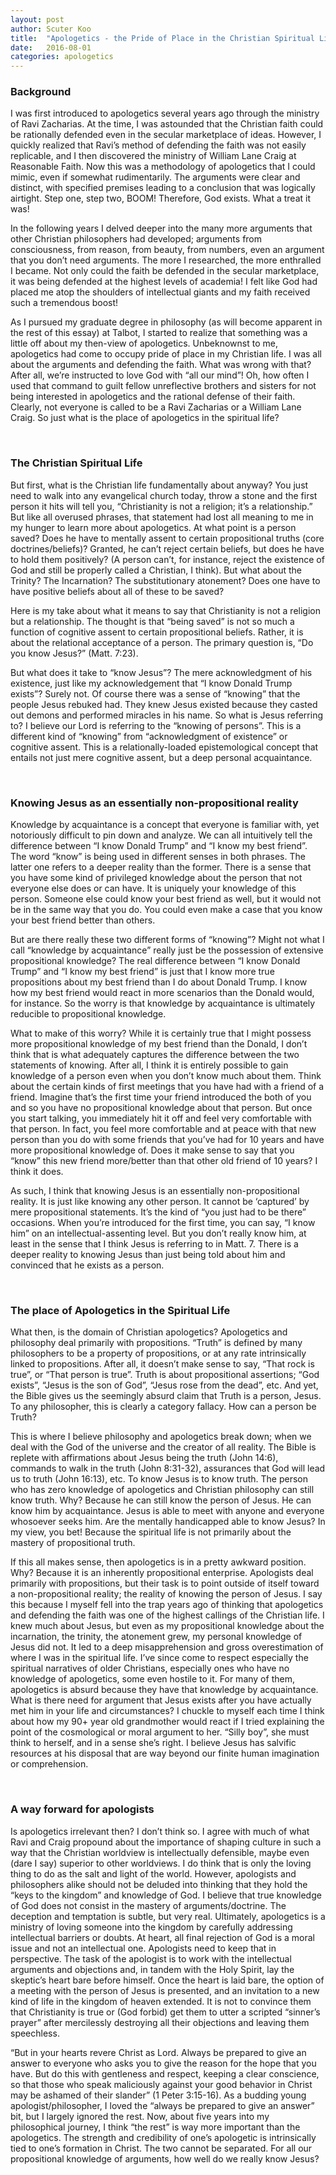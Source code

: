 ```yaml
---
layout: post
author: Scuter Koo
title:  "Apologetics - the Pride of Place in the Christian Spiritual Life?"
date:   2016-08-01
categories: apologetics
---
```


### Background

I was first introduced to apologetics several years ago through the ministry of Ravi Zacharias. At the time, I was astounded that the Christian faith could be rationally defended even in the secular marketplace of ideas. However, I quickly realized that Ravi’s method of defending the faith was not easily replicable, and I then discovered the ministry of William Lane Craig at Reasonable Faith. Now this was a methodology of apologetics that I could mimic, even if somewhat rudimentarily. The arguments were clear and distinct, with specified premises leading to a conclusion that was logically airtight. Step one, step two, BOOM! Therefore, God exists. What a treat it was!

In the following years I delved deeper into the many more arguments that other Christian philosophers had developed; arguments from consciousness, from reason, from beauty, from numbers, even an argument that you don’t need arguments. The more I researched, the more enthralled I became. Not only could the faith be defended in the secular marketplace, it was being defended at the highest levels of academia! I felt like God had placed me atop the shoulders of intellectual giants and my faith received such a tremendous boost!

As I pursued my graduate degree in philosophy (as will become apparent in the rest of this essay) at Talbot, I started to realize that something was a little off about my then-view of apologetics. Unbeknownst to me, apologetics had come to occupy pride of place in my Christian life. I was all about the arguments and defending the faith. What was wrong with that? After all, we’re instructed to love God with “all our mind”! Oh, how often I used that command to guilt fellow unreflective brothers and sisters for not being interested in apologetics and the rational defense of their faith. Clearly, not everyone is called to be a Ravi Zacharias or a William Lane Craig. So just what is the place of apologetics in the spiritual life?

&nbsp;

### The Christian Spiritual Life

But first, what is the Christian life fundamentally about anyway? You just need to walk into any evangelical church today, throw a stone and the first person it hits will tell you, “Christianity is not a religion; it’s a relationship.” But like all overused phrases, that statement had lost all meaning to me in my hunger to learn more about apologetics. At what point is a person saved? Does he have to mentally assent to certain propositional truths (core doctrines/beliefs)? Granted, he can’t reject certain beliefs, but does he have to hold them positively? (A person can’t, for instance, reject the existence of God and still be properly called a Christian, I think). But what about the Trinity? The Incarnation? The substitutionary atonement? Does one have to have positive beliefs about all of these to be saved?

Here is my take about what it means to say that Christianity is not a religion but a relationship. The thought is that “being saved” is not so much a function of cognitive assent to certain propositional beliefs. Rather, it is about the relational acceptance of a person. The primary question is, “Do you know Jesus?” (Matt. 7:23).

But what does it take to “know Jesus”? The mere acknowledgment of his existence, just like my acknowledgement that “I know Donald Trump exists”? Surely not. Of course there was a sense of “knowing” that the people Jesus rebuked had. They knew Jesus existed because they casted out demons and performed miracles in his name. So what is Jesus referring to? I believe our Lord is referring to the “knowing of persons”. This is a different kind of “knowing” from “acknowledgment of existence” or cognitive assent. This is a relationally-loaded epistemological concept that entails not just mere cognitive assent, but a deep personal acquaintance.

&nbsp;

### Knowing Jesus as an essentially non-propositional reality

Knowledge by acquaintance is a concept that everyone is familiar with, yet notoriously difficult to pin down and analyze. We can all intuitively tell the difference between “I know Donald Trump” and “I know my best friend”. The word “know” is being used in different senses in both phrases. The latter one refers to a deeper reality than the former. There is a sense that you have some kind of privileged knowledge about the person that not everyone else does or can have. It is uniquely your knowledge of this person. Someone else could know your best friend as well, but it would not be in the same way that you do. You could even make a case that you know your best friend better than others.

But are there really these two different forms of “knowing”? Might not what I call “knowledge by acquaintance” really just be the possession of extensive propositional knowledge? The real difference between “I know Donald Trump” and “I know my best friend” is just that I know more true propositions about my best friend than I do about Donald Trump. I know how my best friend would react in more scenarios than the Donald would, for instance. So the worry is that knowledge by acquaintance is ultimately reducible to propositional knowledge.

What to make of this worry? While it is certainly true that I might possess more propositional knowledge of my best friend than the Donald, I don’t think that is what adequately captures the difference between the two statements of knowing. After all, I think it is entirely possible to gain knowledge of a person even when you don’t know much about them. Think about the certain kinds of first meetings that you have had with a friend of a friend. Imagine that’s the first time your friend introduced the both of you and so you have no propositional knowledge about that person. But once you start talking, you immediately hit it off and feel very comfortable with that person. In fact, you feel more comfortable and at peace with that new person than you do with some friends that you’ve had for 10 years and have more propositional knowledge of. Does it make sense to say that you “know” this new friend more/better than that other old friend of 10 years? I think it does.

As such, I think that knowing Jesus is an essentially non-propositional reality. It is just like knowing any other person. It cannot be ‘captured’ by mere propositional statements. It’s the kind of “you just had to be there” occasions. When you’re introduced for the first time, you can say, “I know him” on an intellectual-assenting level. But you don’t really know him, at least in the sense that I think Jesus is referring to in Matt. 7. There is a deeper reality to knowing Jesus than just being told about him and convinced that he exists as a person.

&nbsp;

### The place of Apologetics in the Spiritual Life

What then, is the domain of Christian apologetics? Apologetics and philosophy deal primarily with propositions. “Truth” is defined by many philosophers to be a property of propositions, or at any rate intrinsically linked to propositions. After all, it doesn’t make sense to say, “That rock is true”, or “That person is true”. Truth is about propositional assertions; “God exists”, “Jesus is the son of God”, “Jesus rose from the dead”, etc. And yet, the Bible gives us the seemingly absurd claim that Truth is a person, Jesus. To any philosopher, this is clearly a category fallacy. How can a person be Truth?

This is where I believe philosophy and apologetics break down; when we deal with the God of the universe and the creator of all reality. The Bible is replete with affirmations about Jesus being the truth (John 14:6), commands to walk in the truth (John 8:31-32), assurances that God will lead us to truth (John 16:13), etc. To know Jesus is to know truth. The person who has zero knowledge of apologetics and Christian philosophy can still know truth. Why? Because he can still know the person of Jesus. He can know him by acquaintance. Jesus is able to meet with anyone and everyone whosoever seeks him. Are the mentally handicapped able to know Jesus? In my view, you bet! Because the spiritual life is not primarily about the mastery of propositional truth.

If this all makes sense, then apologetics is in a pretty awkward position. Why? Because it is an inherently propositional enterprise. Apologists deal primarily with propositions, but their task is to point outside of itself toward a non-propositional reality; the reality of knowing the person of Jesus. I say this because I myself fell into the trap years ago of thinking that apologetics and defending the faith was one of the highest callings of the Christian life. I knew much about Jesus, but even as my propositional knowledge about the incarnation, the trinity, the atonement grew, my personal knowledge of Jesus did not. It led to a deep misapprehension and gross overestimation of where I was in the spiritual life. I’ve since come to respect especially the spiritual narratives of older Christians, especially ones who have no knowledge of apologetics, some even hostile to it. For many of them, apologetics is absurd because they have that knowledge by acquaintance. What is there need for argument that Jesus exists after you have actually met him in your life and circumstances? I chuckle to myself each time I think about how my 90+ year old grandmother would react if I tried explaining the point of the cosmological or moral argument to her. “Silly boy”, she must think to herself, and in a sense she’s right. I believe Jesus has salvific resources at his disposal that are way beyond our finite human imagination or comprehension.

&nbsp;

### A way forward for apologists

Is apologetics irrelevant then? I don’t think so. I agree with much of what Ravi and Craig propound about the importance of shaping culture in such a way that the Christian worldview is intellectually defensible, maybe even (dare I say) superior to other worldviews. I do think that is only the loving thing to do as the salt and light of the world. However, apologists and philosophers alike should not be deluded into thinking that they hold the “keys to the kingdom” and knowledge of God. I believe that true knowledge of God does not consist in the mastery of arguments/doctrine. The deception and temptation is subtle, but very real. Ultimately, apologetics is a ministry of loving someone into the kingdom by carefully addressing intellectual barriers or doubts. At heart, all final rejection of God is a moral issue and not an intellectual one. Apologists need to keep that in perspective. The task of the apologist is to work with the intellectual arguments and objections and, in tandem with the Holy Spirit, lay the skeptic’s heart bare before himself. Once the heart is laid bare, the option of a meeting with the person of Jesus is presented, and an invitation to a new kind of life in the kingdom of heaven extended. It is not to convince them that Christianity is true or (God forbid) get them to utter a scripted “sinner’s prayer” after mercilessly destroying all their objections and leaving them speechless.

“But in your hearts revere Christ as Lord. Always be prepared to give an answer to everyone who asks you to give the reason for the hope that you have. But do this with gentleness and respect, keeping a clear conscience, so that those who speak maliciously against your good behavior in Christ may be ashamed of their slander” (1 Peter 3:15-16). As a budding young apologist/philosopher, I loved the “always be prepared to give an answer” bit, but I largely ignored the rest. Now, about five years into my philosophical journey, I think “the rest” is way more important than the apologetics. The strength and credibility of one’s apologetic is intrinsically tied to one’s formation in Christ. The two cannot be separated. For all our propositional knowledge of arguments, how well do we really know Jesus?
